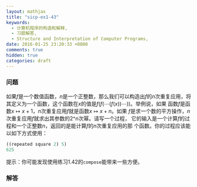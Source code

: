 ```yaml
---
layout: mathjax
title: "sicp-ex1-43"
keywords:
  - 计算机程序的构造和解释,
  - 习题解答,
  - Structure and Interpretation of Computer Programs,
date: 2016-01-25 23:20:33 +0800
comments: true
hidden: true
categories: draft
---
```


### 问题

如果$f$是一个数值函数，$n$是一个正整数，那么我们可以构造出$f$的$n$次重复应用，将
其定义为一个函数，这个函数在$x$的值是$f(f(\cdots (f(x))\cdots ))$。举例说，如果
函数$f$是函数$x \mapsto x + 1$，$n$次重复应用$f$就是函数$x \mapsto x + n$。如果
$f$是求一个数的平方操作，$n$次重复应用$f$就求出其参数的$2\^n$次幂。请写一个过程，
它的输入是一个计算$f$的过程和一个正整数$n$，返回的是能计算$f$的$n$次重复应用的那
个函数。你的过程应该能以如下方式使用：

``` scheme
((repeated square 2) 5)
625
```

提示：你可能发现使用练习1.42的`compose`能带来一些方便。

### 解答
